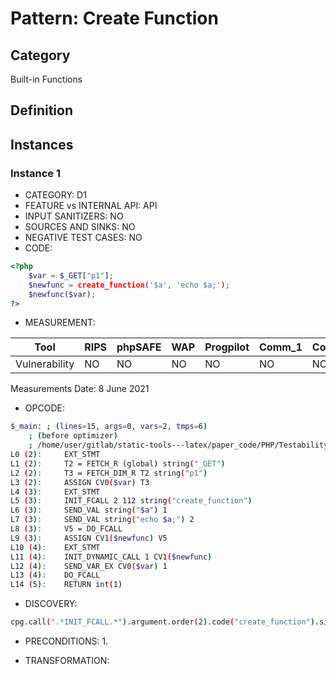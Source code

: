 # Pattern: Create Function

## Category

Built-in Functions

## Definition

## Instances

### Instance 1

- CATEGORY: D1
- FEATURE vs INTERNAL API: API
- INPUT SANITIZERS:  NO
- SOURCES AND SINKS: NO 
- NEGATIVE TEST CASES: NO
- CODE:

```php
<?php
	$var = $_GET["p1"];
	$newfunc = create_function('$a', 'echo $a;');
	$newfunc($var);
?>
```

- MEASUREMENT:

| Tool          | RIPS | phpSAFE | WAP  | Progpilot | Comm_1 | Comm_2 | Correct |
| ------------- | ---- | ------- | ---- | --------- | ------- | --------- | ------- |
| Vulnerability | NO   | NO      | NO   | NO        | NO      | NO        | YES     |
Measurements Date: 8 June 2021

- OPCODE:

```bash
$_main: ; (lines=15, args=0, vars=2, tmps=6)
    ; (before optimizer)
    ; /home/user/gitlab/static-tools---latex/paper_code/PHP/Testability_Patterns/98_create_function/98_create_function.php:1-5
L0 (2):     EXT_STMT
L1 (2):     T2 = FETCH_R (global) string("_GET")
L2 (2):     T3 = FETCH_DIM_R T2 string("p1")
L3 (2):     ASSIGN CV0($var) T3
L4 (3):     EXT_STMT
L5 (3):     INIT_FCALL 2 112 string("create_function")
L6 (3):     SEND_VAL string("$a") 1
L7 (3):     SEND_VAL string("echo $a;") 2
L8 (3):     V5 = DO_FCALL
L9 (3):     ASSIGN CV1($newfunc) V5
L10 (4):    EXT_STMT
L11 (4):    INIT_DYNAMIC_CALL 1 CV1($newfunc)
L12 (4):    SEND_VAR_EX CV0($var) 1
L13 (4):    DO_FCALL
L14 (5):    RETURN int(1)
```

- DISCOVERY:

```bash
cpg.call(".*INIT_FCALL.*").argument.order(2).code("create_function").size
```

- PRECONDITIONS:
   1.

- TRANSFORMATION: 

```

```

